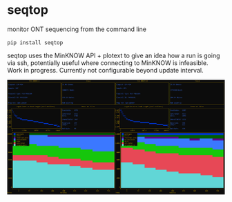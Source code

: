 # seqtop
monitor ONT sequencing from the command line

```
pip install seqtop
```

seqtop uses the MinKNOW API + plotext to give an idea how a run is going via ssh, potentially useful where connecting to MinKNOW is infeasible. Work in progress. Currently not configurable beyond update interval.

![screenshot](https://github.com/adamewing/seqtop/blob/main/docs/seqtop_screenshot_1.png?raw=true)
